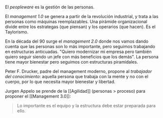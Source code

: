 El _peopleware_ es la gestión de las personas.

El _management 1.0_ se genera a partir de la revolución industrial, y trata a las personas como máquinas reemplazables. Una pirámide organizacional divide entre los estrategas (que piensan) y los operarios (que hacen). Es el Taylorismo.

En la década del 90 surge el _management 2.0_ donde nos vamos dando cuenta que las personas son lo más importante, pero seguimos trabajando en estructuras anticuadas. "Quiero modernizar mi empresa pero también quiero seguir siendo un jefe con más beneficios que los demás". La persona tiene mayor bienestar pero seguimos con estructuras piramidales.

Peter F. Drucker, padre del management moderno, propone al _trabajador del conocimiento_: aquella persona que trabaja con la mente y no con el cuerpo, por lo que necesita mayor bienestar y libertad.

Jurgen Appelo se prende de la [[Agilidad]] (personas $\gt$ proceso) para proponer el [[Management 3.0]]:

> Lo importante es el equipo y la estructura debe estar preparada para ello.
